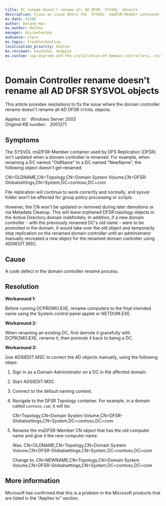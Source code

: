 ```yaml
---
title: DC rename doesn't rename all AD DFSR `SYSVOL` objects
description: Fixes an issue where the `SYSVOL` msDFSR-Member container used by DFS Replication isn't updated.
ms.date: 45286
author: Deland-Han
ms.author: delhan
manager: dcscontentpm
audience: itpro
ms.topic: troubleshooting
localization_priority: medium
ms.reviewer: kaushika, nedpyle
ms.custom: sap:dcpromo-and-the-installation-of-domain-controllers, csstroubleshoot
---
```

# Domain Controller rename doesn't rename all AD DFSR SYSVOL objects

This article provides resolutions to fix the issue where the domain controller rename doesn't rename all AD DFSR `SYSVOL` objects.

_Applies to:_ &nbsp; Windows Server 2003  
_Original KB number:_ &nbsp; 2001271

## Symptoms

The SYSVOL msDFSR-Member container used by DFS Replication (DFSR) isn't updated when a domain controller is renamed. For example, when renaming a DC named "OldName" to a DC named "NewName", the following object doesn't get renamed:

 CN=OLDNAME,CN=Topology,CN=Domain System Volume,CN=DFSR-Globalsettings,CN=System,DC=contoso,DC=com  

File replication will continue to work correctly and normally, and sysvol folder won't be affected for group policy processing or scripts.

However, the CN won't be updated or removed during later demotions or via Metadata Cleanup. This will leave orphaned DFSR topology objects in the Active Directory domain indefinitely. In addition, if a new domain controller - with the previously renamed DC's old name - were to be promoted in the domain, it would take over the old object and temporarily stop replication on the renamed domain controller until an administrator manually recreated a new object for the renamed domain controller using ADSIEDIT.MSC.

## Cause

A code defect in the domain controller rename process.

## Resolution

**Workaround 1:**  

Before running DCPROMO.EXE, rename computers to the final intended name using the System control panel applet or NETDOM.EXE.

 **Workaround 2:**  

When renaming an existing DC, first demote it gracefully with DCPROMO.EXE, rename it, then promote it back to being a DC.

 **Workaround 3:**  

Use ADSIEDIT.MSC to correct the AD objects manually, using the following steps:  

1. Sign in as a Domain Administrator on a DC in the affected domain.
2. Start ADSIEDIT.MSC.
3. Connect to the default naming context.
4. Navigate to the DFSR Topology container. For example, in a domain called `contoso.com`, it will be:

    CN=Topology,CN=Domain System Volume,CN=DFSR-Globalsettings,CN=System,DC=contoso,DC=com

5. Rename the msDFSR-Member CN object that has the old computer name and give it the new computer name.

    Was: CN=OLDNAME,CN=Topology,CN=Domain System Volume,CN=DFSR-Globalsettings,CN=System,DC=contoso,DC=com

    Change to: CN=NEWNAME,CN=Topology,CN=Domain System Volume,CN=DFSR-Globalsettings,CN=System,DC=contoso,DC=com

## More information

Microsoft has confirmed that this is a problem in the Microsoft products that are listed in the "Applies to" section.
